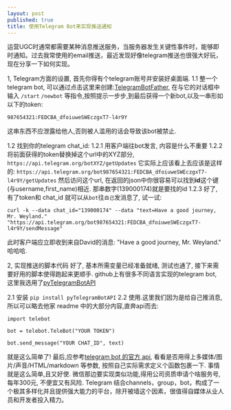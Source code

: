 ```yaml
---
layout: post
published: true
title: 使用Telegram Bot来实现推送通知
---
```


运营UGC时通常都需要某种消息推送服务，当服务器发生关键性事件时，能够即时通知。过去我常使用的email推送，最近发现好像telegram推送也很强大好玩，现在分享一下如何实现。

1, Telegram方面的设置, 首先你得有个telegram账号并安装好桌面端.
1.1 整一个telegram bot, 可以通过点击这里来创建:[TelegramBotFather](https://telegram.me/botfather), 在与它的对话框中输入 `/start` `/newbot` 等指令,按照提示一步步,到最后获得一个新bot,以及一串形如以下的token:

```
987654321:FEDCBA_dfoiuweSWEczgxT7-l4r9Y

```
这串东西不应泄露给他人,否则被人滥用的话会导致该bot被禁止.

1.2  找到你的telegram chat_id:
1.2.1 用客户端往bot发言, 内容是什么不重要
1.2.2 将前面获得的token替换掉这个url中的XYZ部分,
`https://api.telegram.org/botXYZ/getUpdates`
它实际上应该看上去应该是这样的:
`https://api.telegram.org/bot987654321:FEDCBA_dfoiuweSWEczgxT7-l4r9Y/getUpdates`
然后访问这个url, 在返回的json中你很容易可以找到**id**这个键(与username,first_name)相近. 那串数字(139000174)就是要找的id
1.2.3 好了, 有了token和 chat_id 就可以从`bot`往`自己`发消息了, 试一试:

```
curl -k --data chat_id="139000174" --data "text=Have a good journey, Mr. Weyland." "https://api.telegram.org/bot987654321:FEDCBA_dfoiuweSWEczgxT7-l4r9Y/sendMessage"
```
此时客户端应立即收到来自David的消息: "Have a good journey, Mr. Weyland."  哈哈哈.


2, 实现推送的脚本代码
好了, 基本所需变量已经准备就绪, 测试也通了, 接下来需要好用的脚本使得跑起来更顺手. github上有很多不同语言实现的telegram bot, 这里我选用了[pyTelegramBotAPI](https://github.com/eternnoir/pyTelegramBotAPI)

2.1 安装 `pip install pyTelegramBotAPI`
2.2 使用.这里我们因为是给自己推消息,所以可以略去他家 readme 中的大部分内容,直奔api而去:

```
import telebot

bot = telebot.TeleBot("YOUR TOKEN")

bot.send_message("YOUR CHAT_ID", text)

```

就是这么简单了!
最后,应参考[telegram bot 的官方 api](https://core.telegram.org/bots/api), 看看是否用得上多媒体/图片/声音/HTML/markdown 等参数, 按照自己实际需求定义个函数包裹一下.
事情就是这么简单,且又好使. 微信那边要实现类似功能,得用公司资质申请个啥服务号, 每年300元, 不便宜又有风险.
Telegram 结合channels，group，bot，构成了一个极其多样化并且提供强大能力的平台，除开被墙这个因素，很值得自媒体从业人员和开发者投入精力。